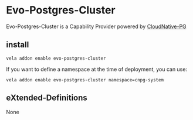 # Evo-Postgres-Cluster

Evo-Postgres-Cluster is a Capability Provider powered by [CloudNative-PG](https://cloudnative-pg.io/)

## install

```shell
vela addon enable evo-postgres-cluster
```

If you want to define a namespace at the time of deployment, you can use:

```shell
vela addon enable evo-postgres-cluster namespace=cnpg-system
```

## eXtended-Definitions

None
